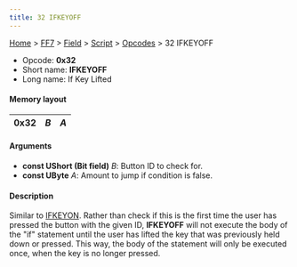 ```yaml
---
title: 32 IFKEYOFF
---
```


[Home](Main%20Page.md) > [FF7](FF7.md) > [Field](FF7/Field.md) > [Script](FF7/Field/Script.md) > [Opcodes](FF7/Field/Script/Opcodes.md) > 32 IFKEYOFF

-   Opcode: **0x32**
-   Short name: **IFKEYOFF**
-   Long name: If Key Lifted

#### Memory layout

| 0x32 | *B* | *A* |
|------|-----|-----|

#### Arguments

-   **const UShort (Bit field)** *B*: Button ID to check for.
-   **const UByte** *A*: Amount to jump if condition is false.

#### Description

Similar to [IFKEYON][]. Rather than check if this is the first time the
user has pressed the button with the given ID, **IFKEYOFF** will not
execute the body of the "if" statement until the user has lifted the key
that was previously held down or pressed. This way, the body of the
statement will only be executed once, when the key is no longer pressed.

  [IFKEYON]: 31%20IFKEYON.md "wikilink"
